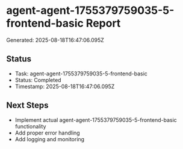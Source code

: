 # agent-agent-1755379759035-5-frontend-basic Report

Generated: 2025-08-18T16:47:06.095Z

## Status
- Task: agent-agent-1755379759035-5-frontend-basic
- Status: Completed
- Timestamp: 2025-08-18T16:47:06.095Z

## Next Steps
- Implement actual agent-agent-1755379759035-5-frontend-basic functionality
- Add proper error handling
- Add logging and monitoring
